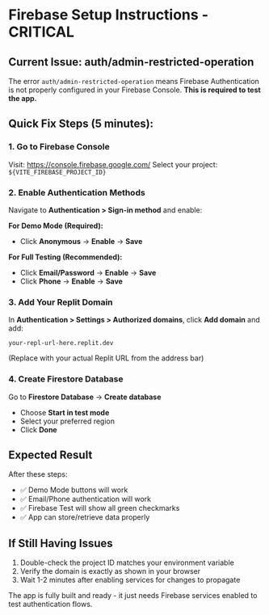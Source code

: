 # Firebase Setup Instructions - CRITICAL

## Current Issue: auth/admin-restricted-operation

The error `auth/admin-restricted-operation` means Firebase Authentication is not properly configured in your Firebase Console. **This is required to test the app.**

## Quick Fix Steps (5 minutes):

### 1. Go to Firebase Console
Visit: https://console.firebase.google.com/
Select your project: `${VITE_FIREBASE_PROJECT_ID}`

### 2. Enable Authentication Methods
Navigate to **Authentication > Sign-in method** and enable:

**For Demo Mode (Required):**
- Click **Anonymous** → **Enable** → **Save**

**For Full Testing (Recommended):**
- Click **Email/Password** → **Enable** → **Save** 
- Click **Phone** → **Enable** → **Save**

### 3. Add Your Replit Domain
In **Authentication > Settings > Authorized domains**, click **Add domain** and add:
```
your-repl-url-here.replit.dev
```
(Replace with your actual Replit URL from the address bar)

### 4. Create Firestore Database
Go to **Firestore Database** → **Create database**
- Choose **Start in test mode** 
- Select your preferred region
- Click **Done**

## Expected Result
After these steps:
- ✅ Demo Mode buttons will work
- ✅ Email/Phone authentication will work  
- ✅ Firebase Test will show all green checkmarks
- ✅ App can store/retrieve data properly

## If Still Having Issues
1. Double-check the project ID matches your environment variable
2. Verify the domain is exactly as shown in your browser
3. Wait 1-2 minutes after enabling services for changes to propagate

The app is fully built and ready - it just needs Firebase services enabled to test authentication flows.